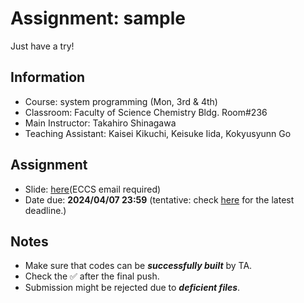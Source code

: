 # Assignment: sample

Just have a try!

## Information

- Course: system programming (Mon, 3rd & 4th)
- Classroom: Faculty of Science Chemistry Bldg. Room#236
- Main Instructor: Takahiro Shinagawa
- Teaching Assistant: Kaisei Kikuchi, Keisuke Iida, Kokyusyunn Go

## Assignment

- Slide: [here](https://drive.google.com/drive/folders/183djJIkGVDYmz3njkCCW2-0ZPv032fsU?usp=sharing)(ECCS email required) 
- Date due: **2024/04/07 23:59** (tentative: check [here](https://github.com/ut-syspro-admin-25/assignment-sample) for the latest deadline.)

## Notes

- Make sure that codes can be ***successfully built*** by TA.
- Check the ✅ after the final push.
- Submission might be rejected due to ***deficient files***.
